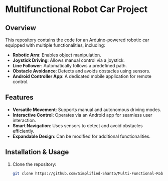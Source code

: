 # Multifunctional Robot Car Project

## Overview
This repository contains the code for an Arduino-powered robotic car equipped with multiple functionalities, including:
- **Robotic Arm**: Enables object manipulation.
- **Joystick Driving**: Allows manual control via a joystick.
- **Line Follower**: Automatically follows a predefined path.
- **Obstacle Avoidance**: Detects and avoids obstacles using sensors.
- **Android Controller App**: A dedicated mobile application for remote control.

## Features
- **Versatile Movement**: Supports manual and autonomous driving modes.
- **Interactive Control**: Operates via an Android app for seamless user interaction.
- **Smart Navigation**: Uses sensors to detect and avoid obstacles efficiently.
- **Expandable Design**: Can be modified for additional functionalities.

## Installation & Usage
1. Clone the repository:
   ```sh
   git clone https://github.com/Simplified-Shanto/Multi-Functional-Robot-Car-Project.git
